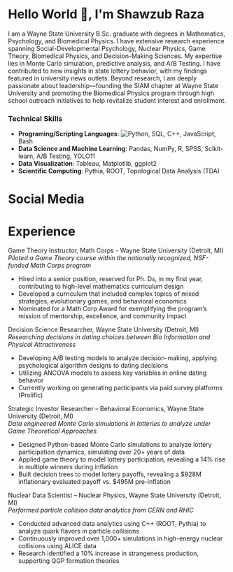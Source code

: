 # Hello World 👋,  I'm Shawzub Raza

I am a Wayne State University B.Sc. graduate with degrees in Mathematics, Psychology, and Biomedical Physics. I have extensive research experience spanning Social-Developmental Psychology, Nuclear Physics, Game Theory, Biomedical Physics, and Decision-Making Sciences. My expertise lies in Monte Carlo simulation, predictive analysis, and A/B Testing. I have contributed to new insights in state lottery behavior, with my findings featured in university news outlets. Beyond research, I am deeply passionate about leadership—founding the SIAM chapter at Wayne State University and promoting the Biomedical Physics program through high school outreach initiatives to help revitalize student interest and enrollment.

### Technical Skills
- **Programing/Scripting Languages**: ![Python](https://img.shields.io/badge/python-3670A0?style=for-the-badge&logo=python&logoColor=ffdd54), SQL, C++, JavaScript, Bash </br>
- **Data Science and Machine Learning**: Pandas, NumPy, R, SPSS, Scikit-learn, A/B Testing, YOLO11
- **Data Visualization**: Tableau, Matplotlib, ggplot2
- **Scientific Computing**: Pythia, ROOT, Topological Data Analysis (TDA) 

# Social Media


# Experience 
Game Theory Instructor, Math Corps - Wayne State University (Detroit, MI)                            
_Piloted a Game Theory course within the nationally recognized, NSF-funded Math Corps program_
- Hired into a senior position, reserved for Ph. Ds, in my first year, contributing to high-level mathematics curriculum design
- Developed a curriculum that included complex topics of mixed strategies, evolutionary games, and behavioral economics
- Nominated for a Math Corp Award for exemplifying the program’s mission of mentorship, excellence, and community impact

Decision Science Researcher, Wayne State University (Detroit, MI)                                                                            
_Researching decisions in dating choices between Bio Information and Physical Attractiveness_
- Developing A/B testing models to analyze decision-making, applying psychological algorithm designs to dating decisions
- Utilizing ANCOVA models to assess key variables in online dating behavior
- Currently working on generating participants via paid survey platforms (Prolific)

Strategic Investor Researcher – Behavioral Economics, Wayne State University (Detroit, MI)                       
_Data engineered Monte Carlo simulations in lotteries to analyze under Game Theoretical Approaches_
- Designed Python-based Monte Carlo simulations to analyze lottery participation dynamics, simulating over 20+ years of data
- Applied game theory to model lottery participation, revealing a 14% rise in multiple winners during inflation
- Built decision trees to model lottery payoffs, revealing a $928M inflationary evaluated payoff vs. $495M pre-inflation

Nuclear Data Scientist – Nuclear Physics, Wayne State University (Detroit, MI)                                                     
_Performed particle collision data analytics from CERN and RHIC_
- Conducted advanced data analytics using C++ (ROOT, Pythia) to analyze quark flavors in particle collisions
- Continuously improved over 1,000+ simulations in high-energy nuclear collisions using ALICE data
- Research identified a 10% increase in strangeness production, supporting QGP formation theories


